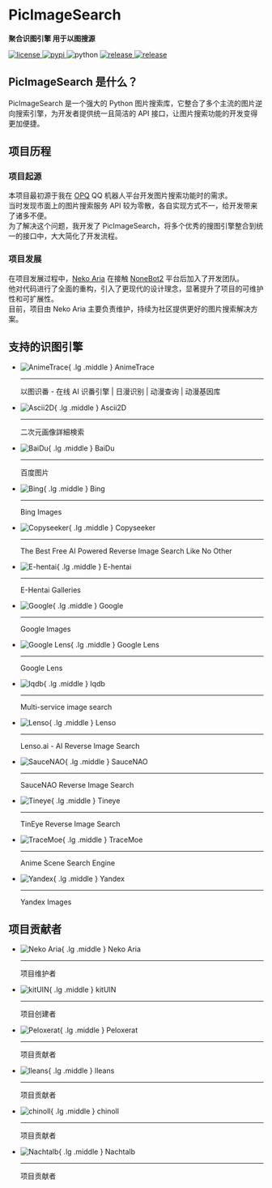 # PicImageSearch

**聚合识图引擎 用于以图搜源**

<a href="https://raw.githubusercontent.com/kitUIN/PicImageSearch/master/LICENSE">
<img
    src="https://img.shields.io/github/license/kitUIN/PicImageSearch"
    alt="license"
/>
</a>
<a href="https://pypi.python.org/pypi/PicImageSearch">
<img src="https://img.shields.io/pypi/v/PicImageSearch" alt="pypi"/>
</a>
<img src="https://img.shields.io/badge/python-3.9+-blue" alt="python"/>
<a href="https://github.com/kitUIN/PicImageSearch/releases">
<img
    src="https://img.shields.io/github/v/release/kitUIN/PicImageSearch"
    alt="release"
/>
</a>
<a href="https://github.com/kitUIN/PicImageSearch/issues">
<img
    src="https://img.shields.io/github/issues/kitUIN/PicImageSearch"
    alt="release"
/>
</a>

## PicImageSearch 是什么？

PicImageSearch 是一个强大的 Python 图片搜索库，它整合了多个主流的图片逆向搜索引擎，为开发者提供统一且简洁的 API 接口，让图片搜索功能的开发变得更加便捷。

## 项目历程

### 项目起源

本项目最初源于我在 [OPQ](https://github.com/opq-osc/OPQ) QQ 机器人平台开发图片搜索功能时的需求。  
当时发现市面上的图片搜索服务 API 较为零散，各自实现方式不一，给开发带来了诸多不便。  
为了解决这个问题，我开发了 PicImageSearch，将多个优秀的搜图引擎整合到统一的接口中，大大简化了开发流程。

### 项目发展

在项目发展过程中，[Neko Aria](https://github.com/NekoAria) 在接触 [NoneBot2](https://github.com/nonebot/nonebot2) 平台后加入了开发团队。  
他对代码进行了全面的重构，引入了更现代的设计理念，显著提升了项目的可维护性和可扩展性。  
目前，项目由 Neko Aria 主要负责维护，持续为社区提供更好的图片搜索解决方案。

## 支持的识图引擎

<div class="grid cards" markdown>

- ![AnimeTrace](images/anime-trace.png){ .lg .middle } AnimeTrace

    ---

    以图识番 - 在线 AI 识番引擎 | 日漫识别 | 动漫查询 | 动漫基因库

- ![Ascii2D](images/ascii2d.png){ .lg .middle } Ascii2D

    ---

    二次元画像詳細検索

- ![BaiDu](images/baidu.png){ .lg .middle } BaiDu

    ---

    百度图片

- ![Bing](images/bing.png){ .lg .middle } Bing

    ---

    Bing Images

- ![Copyseeker](images/copyseeker.png){ .lg .middle } Copyseeker

    ---

    The Best Free AI Powered Reverse Image Search Like No Other

- ![E-hentai](images/e-hentai.png){ .lg .middle } E-hentai

    ---

    E-Hentai Galleries

- ![Google](images/google.png){ .lg .middle } Google

    ---

    Google Images

- ![Google Lens](images/google-lens.png){ .lg .middle } Google Lens

    ---

    Google Lens

- ![Iqdb](images/iqdb.png){ .lg .middle } Iqdb

    ---

    Multi-service image search

- ![Lenso](images/lenso.png){ .lg .middle } Lenso

    ---

    Lenso.ai - AI Reverse Image Search

- ![SauceNAO](images/saucenao.png){ .lg .middle } SauceNAO

    ---

    SauceNAO Reverse Image Search

- ![Tineye](images/tineye.png){ .lg .middle } Tineye

    ---

    TinEye Reverse Image Search

- ![TraceMoe](images/tracemoe.png){ .lg .middle } TraceMoe

    ---

    Anime Scene Search Engine

- ![Yandex](images/yandex.png){ .lg .middle } Yandex

    ---

    Yandex Images

</div>

## 项目贡献者

<div class="grid cards" markdown>

- ![Neko Aria](https://github.com/NekoAria.png){ .lg .middle } Neko Aria

    ---

    项目维护者

- ![kitUIN](https://github.com/kitUIN.png){ .lg .middle } kitUIN

    ---

    项目创建者

- ![Peloxerat](https://github.com/Peloxerat.png){ .lg .middle } Peloxerat

    ---

    项目贡献者

- ![lleans](https://github.com/lleans.png){ .lg .middle } lleans

    ---

    项目贡献者

- ![chinoll](https://github.com/chinoll.png){ .lg .middle } chinoll

    ---

    项目贡献者

- ![Nachtalb](https://github.com/Nachtalb.png){ .lg .middle } Nachtalb

    ---

    项目贡献者

</div>
